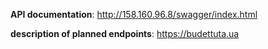 **API documentation**: http://158.160.96.8/swagger/index.html

**description of planned endpoints**: https://budettuta.ua
